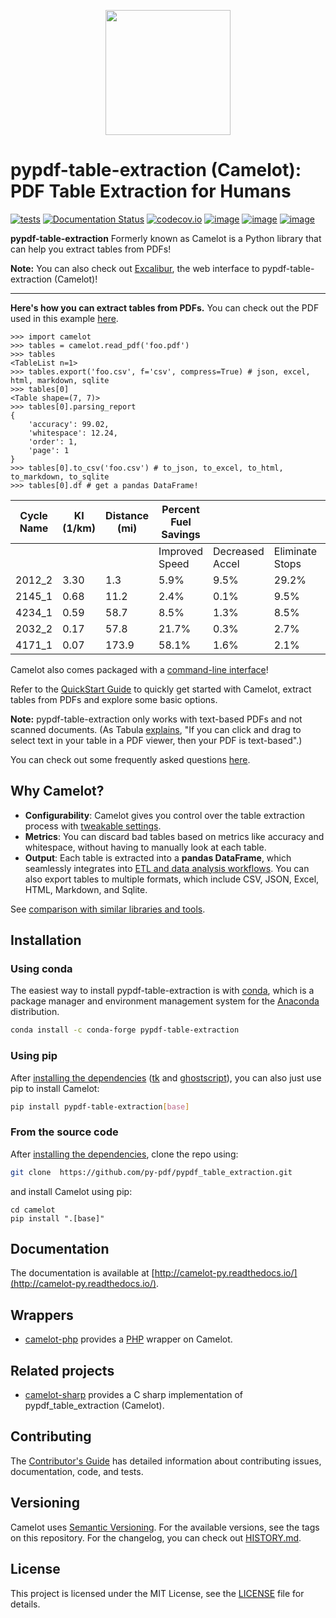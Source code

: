 <p align="center">
   <img src="https://raw.githubusercontent.com/py-pdf/pypdf_table_extraction/main/docs/_static/camelot.png" width="200">
</p>

# pypdf-table-extraction (Camelot): PDF Table Extraction for Humans

[![tests](https://github.com/py-pdf/pypdf_table_extraction/actions/workflows/tests.yml/badge.svg)](https://github.com/py-pdf/pypdf_table_extraction/actions/workflows/tests.yml) [![Documentation Status](https://readthedocs.org/projects/pypdf-table-extraction/badge/?version=master)](https://pypdf-table-extraction.readthedocs.io/en/master/)
[![codecov.io](https://codecov.io/github/py-pdf/pypdf_table_extraction/badge.svg?branch=master&service=github)](https://codecov.io/github/py-pdf/pypdf_table_extraction/?branch=master)
[![image](https://img.shields.io/pypi/v/pypdf-table-extraction.svg)](https://pypi.org/project/pypdf-table-extraction/) [![image](https://img.shields.io/pypi/l/pypdf-table-extraction.svg)](https://pypi.org/project/pypdf-table-extraction/) [![image](https://img.shields.io/pypi/pyversions/pypdf-table-extraction.svg)](https://pypi.org/project/pypdf-table-extraction/)

**pypdf-table-extraction** Formerly known as Camelot is a Python library that can help you extract tables from PDFs!

**Note:** You can also check out [Excalibur](https://github.com/camelot-dev/excalibur), the web interface to pypdf-table-extraction (Camelot)!

---

**Here's how you can extract tables from PDFs.** You can check out the PDF used in this example [here](https://github.com/py-pdf/pypdf_table_extraction/blob/master/docs/_static/pdf/foo.pdf).

```python3
>>> import camelot
>>> tables = camelot.read_pdf('foo.pdf')
>>> tables
<TableList n=1>
>>> tables.export('foo.csv', f='csv', compress=True) # json, excel, html, markdown, sqlite
>>> tables[0]
<Table shape=(7, 7)>
>>> tables[0].parsing_report
{
    'accuracy': 99.02,
    'whitespace': 12.24,
    'order': 1,
    'page': 1
}
>>> tables[0].to_csv('foo.csv') # to_json, to_excel, to_html, to_markdown, to_sqlite
>>> tables[0].df # get a pandas DataFrame!
```

| Cycle Name | KI (1/km) | Distance (mi) | Percent Fuel Savings |                 |                 |                |
| ---------- | --------- | ------------- | -------------------- | --------------- | --------------- | -------------- |
|            |           |               | Improved Speed       | Decreased Accel | Eliminate Stops | Decreased Idle |
| 2012_2     | 3.30      | 1.3           | 5.9%                 | 9.5%            | 29.2%           | 17.4%          |
| 2145_1     | 0.68      | 11.2          | 2.4%                 | 0.1%            | 9.5%            | 2.7%           |
| 4234_1     | 0.59      | 58.7          | 8.5%                 | 1.3%            | 8.5%            | 3.3%           |
| 2032_2     | 0.17      | 57.8          | 21.7%                | 0.3%            | 2.7%            | 1.2%           |
| 4171_1     | 0.07      | 173.9         | 58.1%                | 1.6%            | 2.1%            | 0.5%           |

Camelot also comes packaged with a [command-line interface](https://camelot-py.readthedocs.io/en/master/user/cli.html)!

Refer to the [QuickStart Guide](https://github.com/py-pdf/pypdf_table_extraction/blob/main/docs/user/quickstart.rst#quickstart) to quickly get started with Camelot, extract tables from PDFs and explore some basic options.

**Note:** pypdf-table-extraction only works with text-based PDFs and not scanned documents. (As Tabula [explains](https://github.com/tabulapdf/tabula#why-tabula), "If you can click and drag to select text in your table in a PDF viewer, then your PDF is text-based".)

You can check out some frequently asked questions [here](https://camelot-py.readthedocs.io/en/master/user/faq.html).

## Why Camelot?

- **Configurability**: Camelot gives you control over the table extraction process with [tweakable settings](https://camelot-py.readthedocs.io/en/master/user/advanced.html).
- **Metrics**: You can discard bad tables based on metrics like accuracy and whitespace, without having to manually look at each table.
- **Output**: Each table is extracted into a **pandas DataFrame**, which seamlessly integrates into [ETL and data analysis workflows](https://gist.github.com/vinayak-mehta/e5949f7c2410a0e12f25d3682dc9e873). You can also export tables to multiple formats, which include CSV, JSON, Excel, HTML, Markdown, and Sqlite.

See [comparison with similar libraries and tools](https://github.com/py-pdf/pypdf_table_extraction/wiki/Comparison-with-other-PDF-Table-Extraction-libraries-and-tools).

## Installation

### Using conda

The easiest way to install pypdf-table-extraction is with [conda](https://conda.io/docs/), which is a package manager and environment management system for the [Anaconda](http://docs.continuum.io/anaconda/) distribution.


```bash
conda install -c conda-forge pypdf-table-extraction
```

### Using pip

After [installing the dependencies](https://camelot-py.readthedocs.io/en/master/user/install-deps.html) ([tk](https://packages.ubuntu.com/bionic/python/python-tk) and [ghostscript](https://www.ghostscript.com/)), you can also just use pip to install Camelot:

```bash
pip install pypdf-table-extraction[base]
```

### From the source code

After [installing the dependencies](https://camelot-py.readthedocs.io/en/master/user/install.html#using-pip), clone the repo using:

```bash
git clone  https://github.com/py-pdf/pypdf_table_extraction.git
```

and install Camelot using pip:

```
cd camelot
pip install ".[base]"
```

## Documentation

The documentation is available at [http://camelot-py.readthedocs.io/](http://camelot-py.readthedocs.io/).

## Wrappers

- [camelot-php](https://github.com/randomstate/camelot-php) provides a [PHP](https://www.php.net/) wrapper on Camelot.

## Related projects

- [camelot-sharp](https://github.com/BobLd/camelot-sharp) provides a C sharp implementation of pypdf_table_extraction (Camelot).

## Contributing

The [Contributor's Guide](https://camelot-py.readthedocs.io/en/master/dev/contributing.html) has detailed information about contributing issues, documentation, code, and tests.

## Versioning

Camelot uses [Semantic Versioning](https://semver.org/). For the available versions, see the tags on this repository. For the changelog, you can check out [HISTORY.md](https://github.com/py-pdf/pypdf_table_extraction/blob/master/HISTORY.md).

## License

This project is licensed under the MIT License, see the [LICENSE](https://github.com/py-pdf/pypdf_table_extraction/blob/master/LICENSE) file for details.
